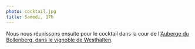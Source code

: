```yaml
---
photo: cocktail.jpg
title: Samedi, 17h
---
```

Nous nous réunissons ensuite pour le cocktail dans la cour de l'[Auberge du Bollenberg, dans le vignoble de Westhalten](https://www.google.fr/maps/place/Auberge+Au+Vieux+Pressoir,+Domaine+du+Bollenberg,+68250+Westhalten/@47.9449993,7.2618785,15z/).
